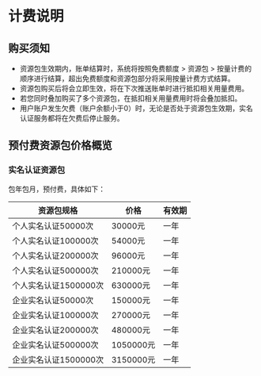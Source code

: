 # 计费说明

## 购买须知

- 资源包生效期内，账单结算时，系统将按照免费额度 > 资源包 > 按量计费的顺序进行结算，超出免费额度和资源包部分将采用按量计费方式结算。
- 资源包购买后将会立即生效，将在下次推送账单时进行抵扣相关用量费用。
- 若您同时叠加购买了多个资源包，在抵扣相关用量费用时将会叠加抵扣。
- 用户账户发生欠费（账户余额小于0）时，无论是否处于资源包生效期，实名认证服务都将在欠费后停止服务。

## 预付费资源包价格概览

### 实名认证资源包

包年包月，预付费，具体如下：

| 资源包规格            | 价格      | 有效期 |
| --------------------- | --------- | ------ |
| 个人实名认证50000次   | 30000元   | 一年   |
| 个人实名认证100000次  | 54000元   | 一年   |
| 个人实名认证200000次  | 96000元   | 一年   |
| 个人实名认证500000次  | 210000元  | 一年   |
| 个人实名认证1500000次 | 630000元  | 一年   |
| 企业实名认证50000次   | 150000元  | 一年   |
| 企业实名认证100000次  | 270000元  | 一年   |
| 企业实名认证200000次  | 480000元  | 一年   |
| 企业实名认证500000次  | 1050000元 | 一年   |
| 企业实名认证1500000次 | 3150000元 | 一年   |